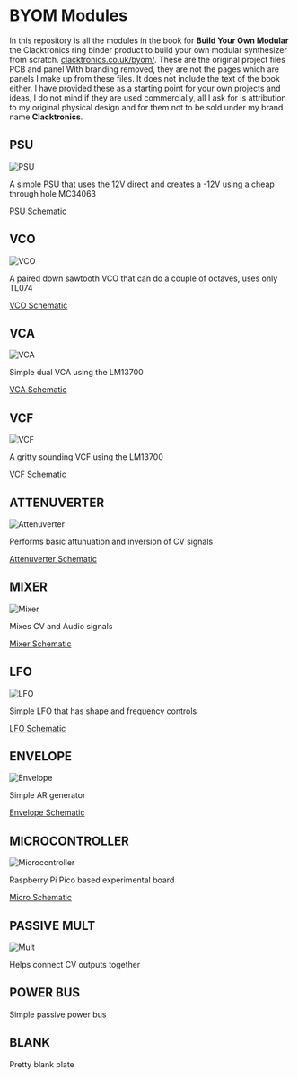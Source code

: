 # BYOM Modules

In this repository is all the modules in the book for **Build Your Own Modular** the Clacktronics ring binder product to build your own modular synthesizer from scratch. [clacktronics.co.uk/byom/](http://clacktronics.co.uk/byom/). These are the original project files PCB and panel With branding removed, they are not the pages which are panels I make up from these files. It does not include the text of the book either. I have provided these as a starting point for your own projects and ideas, I do not mind if they are used commercially, all I ask for is attribution to my original physical design and for them not to be sold under my brand name **Clacktronics**.



## PSU
![PSU](images/PSU_module.webp)

A simple PSU that uses the 12V direct and creates a -12V using a cheap through hole MC34063

[PSU Schematic](pdf_schematics/BYOM_PSU_main.pdf)


## VCO
![VCO](images/VCO_module.webp)

A paired down sawtooth VCO that can do a couple of octaves, uses only TL074

[VCO Schematic](pdf_schematics/BYOM_VCO_main.pdf)


## VCA
![VCA](images/VCA_module.webp)

Simple dual VCA using the LM13700

[VCA Schematic](pdf_schematics/BYOM_VCA_main.pdf)


## VCF
![VCF](images/VCF_module.webp)

A gritty sounding VCF using the LM13700

[VCF Schematic](pdf_schematics/BYOM_VCF_main.pdf)



## ATTENUVERTER
![Attenuverter](images/Attenuverter_module.webp)

Performs basic attunuation and inversion of CV signals

[Attenuverter Schematic](pdf_schematics/BYOM_Attenuverter_main.pdf)


## MIXER
![Mixer](images/Mixer_module.webp)

Mixes CV and Audio signals

[Mixer Schematic](pdf_schematics/BYOM_Mixer_main.pdf)


## LFO
![LFO](images/LFO_module.webp)

Simple LFO that has shape and frequency controls

[LFO Schematic](pdf_schematics/BYOM_LFO_main.pdf)


## ENVELOPE

![Envelope](images/Envelope_module.webp)

Simple AR generator

[Envelope Schematic](pdf_schematics/BYOM_Envelope_main.pdf)


## MICROCONTROLLER

![Microcontroller](images/Microcontrollermodule.webp)

Raspberry Pi Pico based experimental board

[Micro Schematic](pdf_schematics/BYOM_Micro_main.pdf)


## PASSIVE MULT

![Mult](images/Mult_module.webp)

Helps connect CV outputs together

## POWER BUS

Simple passive power bus

## BLANK

Pretty blank plate

